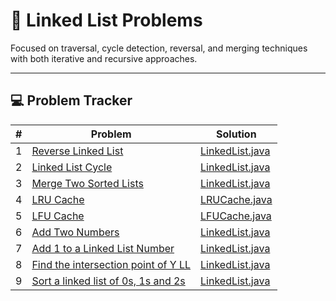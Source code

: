 # 🔁 Linked List Problems

Focused on traversal, cycle detection, reversal, and merging techniques with both iterative and recursive approaches.

---

## 💻 Problem Tracker

| # | Problem                                                                                                                     | Solution                             |
|---|-----------------------------------------------------------------------------------------------------------------------------|--------------------------------------|
| 1 | [Reverse Linked List](https://leetcode.com/problems/reverse-linked-list/)                                                   | [LinkedList.java](./LinkedList.java) |
| 2 | [Linked List Cycle](https://leetcode.com/problems/linked-list-cycle/)                                                       | [LinkedList.java](./LinkedList.java) |
| 3 | [Merge Two Sorted Lists](https://leetcode.com/problems/merge-two-sorted-lists/)                                             | [LinkedList.java](./LinkedList.java) |
| 4 | [LRU Cache](https://leetcode.com/problems/lru-cache/)                                                                       | [LRUCache.java](./LRUCache.java)     |
| 5 | [LFU Cache](https://leetcode.com/problems/lfu-cache/)                                                                       | [LFUCache.java](./LFUCache.java)     |
| 6 | [Add Two Numbers](https://leetcode.com/problems/add-two-numbers/)                                                           | [LinkedList.java](./LinkedList.java) |
| 7 | [Add 1 to a Linked List Number](https://www.geeksforgeeks.org/problems/add-1-to-a-number-represented-as-linked-list/1)      | [LinkedList.java](./LinkedList.java) |
| 8 | [Find the intersection point of Y LL](https://leetcode.com/problems/intersection-of-two-linked-lists/)                      | [LinkedList.java](./LinkedList.java) |
| 9 | [Sort a linked list of 0s, 1s and 2s](https://www.geeksforgeeks.org/problems/given-a-linked-list-of-0s-1s-and-2s-sort-it/1) | [LinkedList.java](./LinkedList.java) |